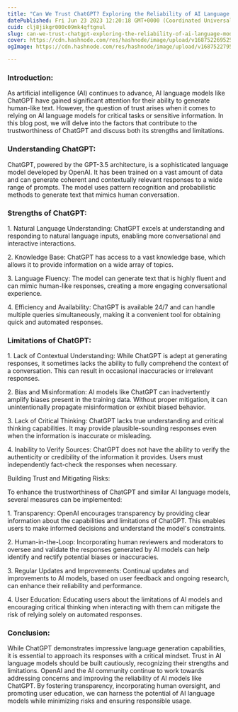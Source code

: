 ```yaml
---
title: "Can We Trust ChatGPT? Exploring the Reliability of AI Language Models"
datePublished: Fri Jun 23 2023 12:20:18 GMT+0000 (Coordinated Universal Time)
cuid: clj8jikgr000c09mk4qftgnul
slug: can-we-trust-chatgpt-exploring-the-reliability-of-ai-language-models
cover: https://cdn.hashnode.com/res/hashnode/image/upload/v1687522695251/f2345db9-2c0e-4f3f-8c57-42c83ca4635b.webp
ogImage: https://cdn.hashnode.com/res/hashnode/image/upload/v1687522795051/6e4f01fb-3d9d-4a1a-b7d0-c3a08d5b6d11.webp

---
```


### Introduction:

As artificial intelligence (AI) continues to advance, AI language models like ChatGPT have gained significant attention for their ability to generate human-like text. However, the question of trust arises when it comes to relying on AI language models for critical tasks or sensitive information. In this blog post, we will delve into the factors that contribute to the trustworthiness of ChatGPT and discuss both its strengths and limitations.

### Understanding ChatGPT:

ChatGPT, powered by the GPT-3.5 architecture, is a sophisticated language model developed by OpenAI. It has been trained on a vast amount of data and can generate coherent and contextually relevant responses to a wide range of prompts. The model uses pattern recognition and probabilistic methods to generate text that mimics human conversation.

### Strengths of ChatGPT:

1\. Natural Language Understanding: ChatGPT excels at understanding and responding to natural language inputs, enabling more conversational and interactive interactions.

2\. Knowledge Base: ChatGPT has access to a vast knowledge base, which allows it to provide information on a wide array of topics.

3\. Language Fluency: The model can generate text that is highly fluent and can mimic human-like responses, creating a more engaging conversational experience.

4\. Efficiency and Availability: ChatGPT is available 24/7 and can handle multiple queries simultaneously, making it a convenient tool for obtaining quick and automated responses.

### Limitations of ChatGPT:

1\. Lack of Contextual Understanding: While ChatGPT is adept at generating responses, it sometimes lacks the ability to fully comprehend the context of a conversation. This can result in occasional inaccuracies or irrelevant responses.

2\. Bias and Misinformation: AI models like ChatGPT can inadvertently amplify biases present in the training data. Without proper mitigation, it can unintentionally propagate misinformation or exhibit biased behavior.

3\. Lack of Critical Thinking: ChatGPT lacks true understanding and critical thinking capabilities. It may provide plausible-sounding responses even when the information is inaccurate or misleading.

4\. Inability to Verify Sources: ChatGPT does not have the ability to verify the authenticity or credibility of the information it provides. Users must independently fact-check the responses when necessary.

Building Trust and Mitigating Risks:

To enhance the trustworthiness of ChatGPT and similar AI language models, several measures can be implemented:

1\. Transparency: OpenAI encourages transparency by providing clear information about the capabilities and limitations of ChatGPT. This enables users to make informed decisions and understand the model's constraints.

2\. Human-in-the-Loop: Incorporating human reviewers and moderators to oversee and validate the responses generated by AI models can help identify and rectify potential biases or inaccuracies.

3\. Regular Updates and Improvements: Continual updates and improvements to AI models, based on user feedback and ongoing research, can enhance their reliability and performance.

4\. User Education: Educating users about the limitations of AI models and encouraging critical thinking when interacting with them can mitigate the risk of relying solely on automated responses.

### Conclusion:

While ChatGPT demonstrates impressive language generation capabilities, it is essential to approach its responses with a critical mindset. Trust in AI language models should be built cautiously, recognizing their strengths and limitations. OpenAI and the AI community continue to work towards addressing concerns and improving the reliability of AI models like ChatGPT. By fostering transparency, incorporating human oversight, and promoting user education, we can harness the potential of AI language models while minimizing risks and ensuring responsible usage.